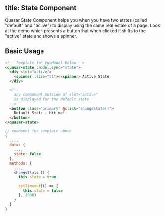 title: State Component
---
Quasar State Component helps you when you have two states (called "default" and "active") to display using the same real estate of a page. Look at the demo which presents a button that when clicked it shifts to the "active" state and shows a spinner.

<input type="hidden" data-fullpage-demo="web-components/state">

## Basic Usage

``` html
<!-- Template for VueModel below -->
<quasar-state :model.sync="state">
  <div slot="active">
    <spinner :size="51"></spinner> Active State
  </div>

  <!--
    any component outside of slot="active"
    is displayed for the default state
  -->
  <button class="primary" @click="changeState()">
    Default State - Hit me!
  </button>
</quasar-state>
```

``` js
// VueModel for template above
{
  ...,
  data: {
    ...,
    state: false
  },
  methods: {
    ...,
    changeState () {
      this.state = true

      setTimeout(() => {
        this.state = false
      }, 2000)
    }
  }
}
```
